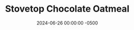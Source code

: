 ---
layout: post
title:  "Stovetop Chocolate Oatmeal"
date:   2024-06-26 00:00:00 -0500
categories:
- Recipes
- Breakfast
- Archive
permalink: /recipes/stovetop-oatmeal
image: /assets/Food/Breakfast/Stovetop Oats/stove-oats.jpg
ing: stoveoats-ing
facts: stoveoats-facts
section1: In the pot
start2: Plain nonfat greek yogurt
section2: In the bowl
start3:
section3: 
start4: 
section4: 
start5: 
section5: 
Prep: 5
Rest: 
Cook: 5
Source1: https://m.youtube.com/watch?v=u0CV7uqqmu8
Source2: 
whisk: https://s.samsungfood.com/pbpAc
tags: 
- overnight oats
- oatmeal
- quick oats
- oats
- stovetop
- protein powder
- casein
- yogurt
- cashews
- nuts
- chopped nuts
- chocolate
- cocoa powder
Description: Most of the time, I just throw together oatmeal ingredients in a Tupperware, refrigerate overnight, and eat it cold the next day. Occasionally I'll do this in a bowl instead, and microwave them to eat it warm. But if you want to level your oatmeal up to the next level, consider making them on the stove. It's more work, but it's worth it if you have the time in the morning. This variation has nearly 50 g of protein, healthy fats from the cashews, and no added sugar
Instructions: 
- In a small dry pot over medium heat, add the oats and a tiny pinch of salt. Toast the oats for about 3 minutes, or until they smell nutty and start to darken. Toasting the oats brings out even more flavor<br><br>

- Pour in the milk, and let simmer for about 3 minutes with occasional stirring<br><br>

- Meanwhile, in a bowl, combine together yogurt and protein powder. Chop up some nuts (I'm using cashews here, but anything will work), and mix into the yogurt.  Optionally, add some sweetener to taste<br><br>

- After the oats are done simmering, add in the cocoa powder and cook for an additional minute. This blooming step deepens the chocolate flavor<br><br>

- Combine the warm oat mixture into the yogurt bowl, and mix together. Optionally top with any fresh fruit like berries or kiwi
---